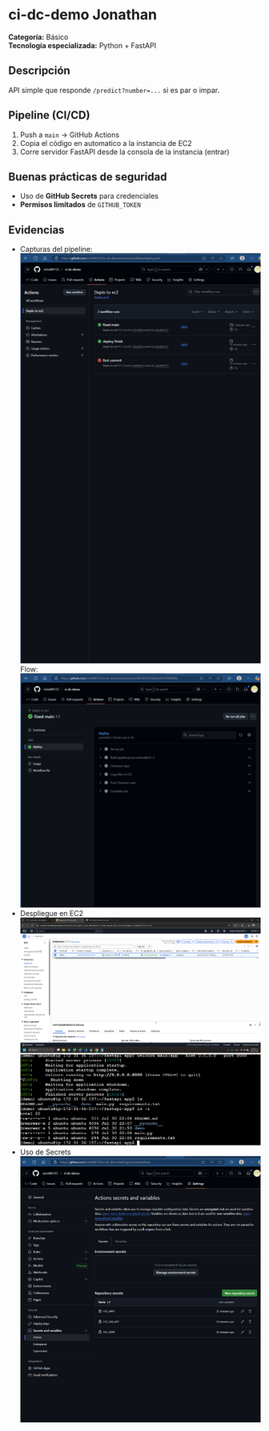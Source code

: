 # ci-dc-demo Jonathan

**Categoría:** Básico  
**Tecnología especializada:** Python + FastAPI  

## Descripción
API simple que responde `/predict?number=...` si es par o impar.

## Pipeline (CI/CD)
1. Push a `main` → GitHub Actions  
2. Copia el código en automatico a la instancia de EC2   
3. Corre servidor FastAPI desde la consola de la instancia (entrar)  

## Buenas prácticas de seguridad
- Uso de **GitHub Secrets** para credenciales  
- **Permisos limitados** de `GITHUB_TOKEN`  

## Evidencias
- Capturas del pipeline:
![alt text](image.png)  
Flow:![alt text](image-1.png)
- Despliegue en EC2  
![alt text](image-2.png)
![alt text](image-3.png)
- Uso de Secrets
![alt text](image-4.png)